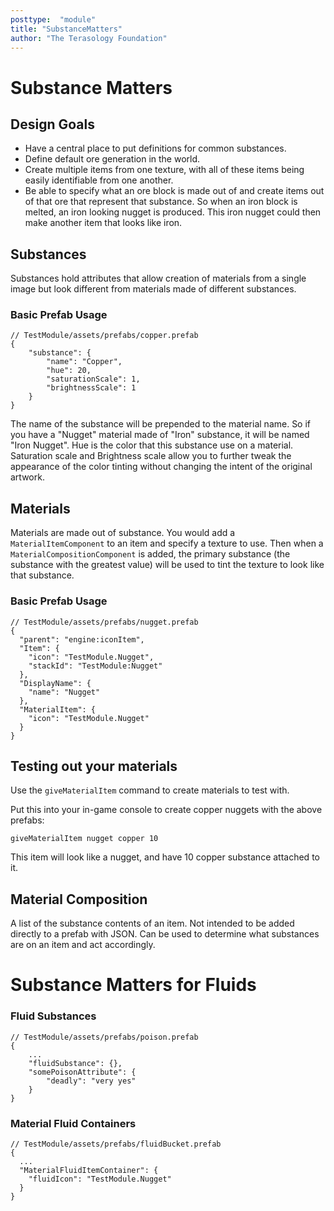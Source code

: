 ```yaml
---
posttype:  "module"  
title: "SubstanceMatters"
author: "The Terasology Foundation"
---
```

# Substance Matters

## Design Goals

- Have a central place to put definitions for common substances.
- Define default ore generation in the world.
- Create multiple items from one texture, with all of these items being easily identifiable from one another.
- Be able to specify what an ore block is made out of and create items out of that ore that represent that substance.
  So when an iron block is melted, an iron looking nugget is produced.
  This iron nugget could then make another item that looks like iron.

## Substances

Substances hold attributes that allow creation of materials from a single image but look different from materials made of different substances.

### Basic Prefab Usage

```json5
// TestModule/assets/prefabs/copper.prefab
{
    "substance": {
        "name": "Copper",
        "hue": 20,
        "saturationScale": 1,
        "brightnessScale": 1
    }
}
```

The name of the substance will be prepended to the material name.
So if you have a "Nugget" material made of "Iron" substance, it will be named "Iron Nugget".
Hue is the color that this substance use on a material.
Saturation scale and Brightness scale allow you to further tweak the appearance of the color tinting without changing the intent of the original artwork.

## Materials

Materials are made out of substance.
You would add a `MaterialItemComponent` to an item and specify a texture to use.
Then when a `MaterialCompositionComponent` is added, the primary substance (the substance with the greatest value) will be used to tint the texture to look like that substance.

### Basic Prefab Usage

```json5
// TestModule/assets/prefabs/nugget.prefab
{
  "parent": "engine:iconItem",
  "Item": {
    "icon": "TestModule.Nugget",
    "stackId": "TestModule:Nugget"
  },
  "DisplayName": {
    "name": "Nugget"
  },
  "MaterialItem": {
    "icon": "TestModule.Nugget"
  }
}
```

## Testing out your materials

Use the `giveMaterialItem` command to create materials to test with.

Put this into your in-game console to create copper nuggets with the above prefabs: 

```
giveMaterialItem nugget copper 10
```

This item will look like a nugget,  and have 10 copper substance attached to it.


## Material Composition

A list of the substance contents of an item.
Not intended to be added directly to a prefab with JSON.
Can be used to determine what substances are on an item and act accordingly.

# Substance Matters for Fluids

### Fluid Substances

```json5
// TestModule/assets/prefabs/poison.prefab
{
    ...
    "fluidSubstance": {},
    "somePoisonAttribute": {
        "deadly": "very yes"
    }
}
```

### Material Fluid Containers

```json5
// TestModule/assets/prefabs/fluidBucket.prefab
{
  ...
  "MaterialFluidItemContainer": {
    "fluidIcon": "TestModule.Nugget"
  }
}
```

